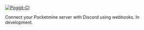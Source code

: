[![Poggit-CI](https://poggit.pmmp.io/ci.badge/niekmussche/Discord-MCPE/Discord-MCPE)](https://poggit.pmmp.io/ci/niekmussche/Discord-MCPE/Discord-MCPE)

Connect your Pocketmine server with Discord using webhooks. In development.
